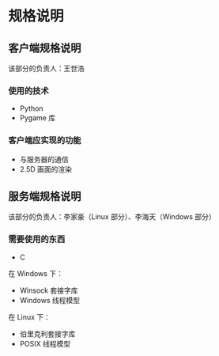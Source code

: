 # 规格说明

## 客户端规格说明

该部分的负责人：王世浩

### 使用的技术

* Python
* Pygame 库

### 客户端应实现的功能

* 与服务器的通信
* 2.5D 画面的渲染

## 服务端规格说明

该部分的负责人：李家豪（Linux 部分）、李海天（Windows 部分）

### 需要使用的东西

* C

在 Windows 下：

* Winsock 套接字库
* Windows 线程模型

在 Linux 下：

* 伯里克利套接字库
* POSIX 线程模型

